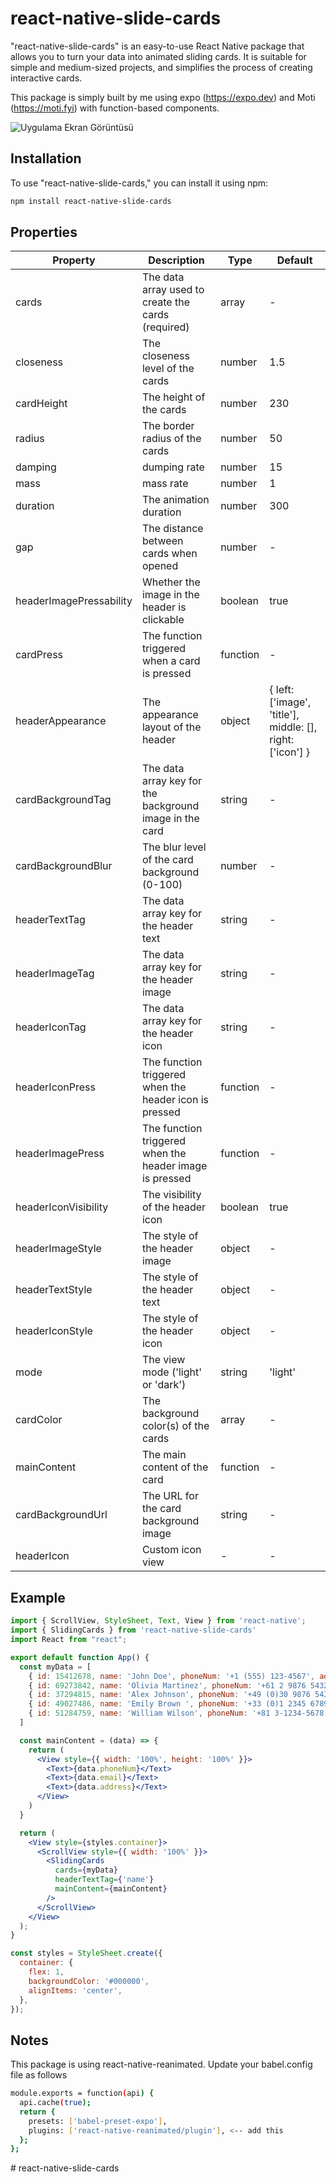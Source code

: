 # react-native-slide-cards

"react-native-slide-cards" is an easy-to-use React Native package that allows you to turn your data into animated sliding cards. It is suitable for simple and medium-sized projects, and simplifies the process of creating interactive cards.

This package is simply built by me using expo (https://expo.dev) and Moti (https://moti.fyi) with function-based components.


![Uygulama Ekran Görüntüsü](https://i.ibb.co/XWTJZWV/ezgif-com-resize-1.gif)

## Installation

To use "react-native-slide-cards," you can install it using npm:

```bash
npm install react-native-slide-cards
```

## Properties

| Property             | Description                                   | Type              | Default    |
|----------------------|-----------------------------------------------|-------------------|------------|
| cards                | The data array used to create the cards (required) | array             | -          |
| closeness            | The closeness level of the cards             | number            | 1.5        |
| cardHeight           | The height of the cards                       | number            | 230        |
| radius               | The border radius of the cards                | number            | 50         |
| damping              | dumping rate                                  | number            | 15         |
| mass                 | mass rate                                     | number            | 1          |
| duration             | The animation duration                        | number            | 300        |
| gap                  | The distance between cards when opened        | number            | -          |
| headerImagePressability | Whether the image in the header is clickable  | boolean           | true       |
| cardPress            | The function triggered when a card is pressed | function          | -          |
| headerAppearance     | The appearance layout of the header          | object            | { left: ['image', 'title'], middle: [], right: ['icon'] } |
| cardBackgroundTag   | The data array key for the background image in the card | string            | -          |
| cardBackgroundBlur  | The blur level of the card background (0-100) | number            | -          |
| headerTextTag       | The data array key for the header text       | string            | -          |
| headerImageTag      | The data array key for the header image      | string            | -          |
| headerIconTag       | The data array key for the header icon       | string            | -          |
| headerIconPress     | The function triggered when the header icon is pressed | function          | -          |
| headerImagePress    | The function triggered when the header image is pressed | function          | -          |
| headerIconVisibility| The visibility of the header icon             | boolean           | true       |
| headerImageStyle    | The style of the header image                 | object            | -          |
| headerTextStyle     | The style of the header text                  | object            | -          |
| headerIconStyle     | The style of the header icon                  | object            | -          |
| mode                | The view mode ('light' or 'dark')             | string            | 'light'          |
| cardColor           | The background color(s) of the cards          | array             | -          |
| mainContent         | The main content of the card                  | function          | -          |
| cardBackgroundUrl  | The URL for the card background image         | string            | -          |
| headerIcon          | Custom icon view                              | -             | -          |

## Example

```jsx
import { ScrollView, StyleSheet, Text, View } from 'react-native';
import { SlidingCards } from 'react-native-slide-cards'
import React from "react";

export default function App() {
  const myData = [
    { id: 15412678, name: 'John Doe', phoneNum: '+1 (555) 123-4567', address: '1234 Dummy Street, Springfield, CA 12345', email: 'john.doe@example.com' },
    { id: 69273842, name: 'Olivia Martinez', phoneNum: '+61 2 9876 5432', address: '5432 Dummy Road, Sydney, Australia 2000', email: 'olivia.martinez@example.com' },
    { id: 37294815, name: 'Alex Johnson', phoneNum: '+49 (0)30 9876 5432', address: '9876 Dummy Lane, Berlin, Germany 10115', email: 'alex.johnson@example.com' },
    { id: 49027486, name: 'Emily Brown ', phoneNum: '+33 (0)1 2345 6789', address: '3456 Dummy Street, Paris, France 75001', email: 'emily.brown@example.com' },
    { id: 51284759, name: 'William Wilson', phoneNum: '+81 3-1234-5678', address: '1234 Dummy Blossom Lane, Tokyo, Japan 100-0001', email: 'william.wilson@example.com' }
  ]

  const mainContent = (data) => {
    return (
      <View style={{ width: '100%', height: '100%' }}>
        <Text>{data.phoneNum}</Text>
        <Text>{data.email}</Text>
        <Text>{data.address}</Text>
      </View>
    )
  }

  return (
    <View style={styles.container}>
      <ScrollView style={{ width: '100%' }}>
        <SlidingCards
          cards={myData}
          headerTextTag={'name'}
          mainContent={mainContent}
        />
      </ScrollView>
    </View>
  );
}

const styles = StyleSheet.create({
  container: {
    flex: 1,
    backgroundColor: '#000000',
    alignItems: 'center',
  },
});
```

## Notes

This package is using react-native-reanimated. Update your babel.config file as follows

```bash
module.exports = function(api) {
  api.cache(true);
  return {
    presets: ['babel-preset-expo'],
    plugins: ['react-native-reanimated/plugin'], <-- add this
  };
};

```

#   r e a c t - n a t i v e - s l i d e - c a r d s  
 